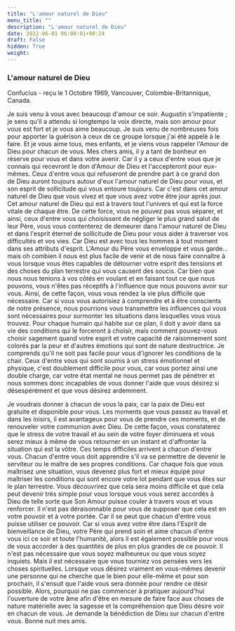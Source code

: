```yaml
---
title: "L'amour naturel de Dieu"
menu_title: ""
description: "L'amour naturel de Dieu"
date: 2022-06-01 06:00:01+00:24
draft: False
hidden: True
weight:
---
```

### L'amour naturel de Dieu

Confucius - reçu le 1 Octobre 1969, Vancouver, Colombie-Britannique, Canada.

Je suis venu à vous avec beaucoup d'amour ce soir. Augustin s'impatiente ; je sens qu'il a attendu si longtemps la voix directe, mais son amour pour vous est fort et je vous aime beaucoup. Je suis venu de nombreuses fois pour apporter la guérison à ceux de ce groupe lorsque j'ai été appelé à le faire. Et je vous aime tous, mes enfants, et je viens vous rappeler l'Amour de Dieu pour chacun de vous. Mes chers amis, il y a tant de bonheur en réserve pour vous et dans votre avenir. Car il y a ceux d'entre vous que je connais qui recevront le don d'Amour de Dieu et l'accepteront pour eux-mêmes. Ceux d'entre vous qui refuseront de prendre part à ce grand don de Dieu auront toujours autour d'eux l'amour naturel de Dieu pour vous, et son esprit de sollicitude qui vous entoure toujours. Car c'est dans cet amour naturel de Dieu que vous vivez et que vous avez votre être jour après jour. Cet amour naturel de Dieu qui est à travers tout l'univers et qui est la force vitale de chaque être. De cette force, vous ne pouvez pas vous séparer, et ainsi, ceux d'entre vous qui choisissent de négliger le plus grand salut de leur Père, vous vous contenterez de demeurer dans l'amour naturel de Dieu et dans l'esprit éternel de sollicitude de Dieu pour vous aider à traverser vos difficultés et vos vies. Car Dieu est avec tous les hommes à tout moment dans ses attributs d'esprit. L'Amour du Père vous enveloppe et vous garde... mais oh combien il nous est plus facile de venir et de nous faire connaître à vous lorsque vous êtes capables de détourner votre esprit des tensions et des choses du plan terrestre qui vous causent des soucis. Car bien que nous nous tenions à vos côtés en voulant et en faisant tout ce que nous pouvons, vous n'êtes pas réceptifs à l'influence que nous pouvons avoir sur vous. Ainsi, de cette façon, vous vous rendez la vie plus difficile que nécessaire. Car si vous vous autorisiez à comprendre et à être conscients de notre présence, nous pourrions vous transmettre les influences qui vous sont nécessaires pour surmonter les situations dans lesquelles vous vous trouvez. Pour chaque humain qui habite sur ce plan, il doit y avoir dans sa vie des conditions qui le forceront à choisir, mais comment pouvez-vous choisir sagement quand votre esprit et votre capacité de raisonnement sont colorés par la peur et d'autres émotions qui sont de nature destructrice. Je comprends qu'il ne soit pas facile pour vous d'ignorer les conditions de la chair. Ceux d'entre vous qui sont soumis à un stress émotionnel et physique, c'est doublement difficile pour vous, car vous portez ainsi une double charge, car votre état mental ne nous permet pas de pénétrer et nous sommes donc incapables de vous donner l'aide que vous désirez si désespérément et que vous désirez ardemment.

Je voudrais donner à chacun de vous la paix, car la paix de Dieu est gratuite et disponible pour vous. Les moments que vous passez au travail et dans les loisirs, il est avantageux pour vous de prendre ces moments, et de renouveler votre communion avec Dieu. De cette façon, vous constaterez que le stress de votre travail et au sein de votre foyer diminuera et vous serez mieux à même de vous retourner en un instant et d'affronter la situation qui est la vôtre. Ces temps difficiles arrivent à chacun d'entre vous. Chacun d'entre vous doit apprendre s'il va se permettre de devenir le serviteur ou le maître de ses propres conditions. Car chaque fois que vous maîtrisez une situation, vous devenez plus fort et mieux équipé pour maîtriser les conditions qui sont encore votre lot pendant que vous êtes sur le plan terrestre. Vous découvrirez que cela sera moins difficile et que cela peut devenir très simple pour vous lorsque vous vous serez accordés à Dieu de telle sorte que Son Amour puisse couler à travers vous et vous renforcer. Il n'est pas déraisonnable pour vous de supposer que cela est en votre pouvoir et à votre portée. Car il se peut que chacun d'entre vous puisse utiliser ce pouvoir. Car si vous avez votre être dans l'Esprit de bienveillance de Dieu, votre Père qui prend soin et aime chacun d'entre vous ici ce soir et toute l'humanité, alors il est également possible pour vous de vous accorder à des quantités de plus en plus grandes de ce pouvoir. Il n'est pas nécessaire que vous soyez malheureux ou que vous soyez inquiets. Mais il est nécessaire que vous tourniez vos pensées vers les choses spirituelles. Lorsque vous désirez vraiment en vous-mêmes devenir une personne qui ne cherche que le bien pour elle-même et pour son prochain, il s'ensuit que l'aide vous sera donnée pour rendre ce désir possible. Alors, pourquoi ne pas commencer à pratiquer aujourd'hui l'ouverture de votre âme afin d'être en mesure de faire face aux choses de nature matérielle avec la sagesse et la compréhension que Dieu désire voir en chacun de vous. Je demande la bénédiction de Dieu sur chacun d'entre vous. Bonne nuit mes amis.
